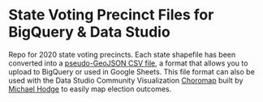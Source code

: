 # State Voting Precinct Files for BigQuery & Data Studio

Repo for 2020 state voting precincts.  Each state shapefile has been converted into a [pseudo-GeoJSON CSV file](https://medium.com/google-cloud/how-to-load-geographic-data-like-zipcode-boundaries-into-bigquery-25e4be4391c8), a format that allows you to upload to BigQuery or used in Google Sheets. This file format can also be used with the Data Studio Community Visualization [Choromap](https://datastudio.google.com/u/0/reporting/4617cbac-3514-4c8d-a999-a3cb6683e579/page/N9GUB) built by [Michael Hodge](https://github.com/datasciencecampus/community-visualizations/tree/main/choromap) to easily map election outcomes. 
